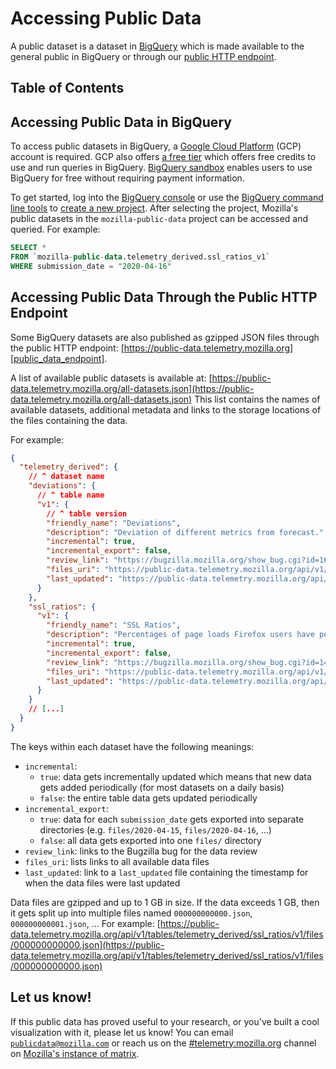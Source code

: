 # Accessing Public Data

A public dataset is a dataset in [BigQuery][bigquery] which is made available to the general public
in BigQuery or through our [public HTTP endpoint][public_data_endpoint].

## Table of Contents

<!-- toc -->

## Accessing Public Data in BigQuery

To access public datasets in BigQuery, a [Google Cloud Platform][gcp] (GCP) account is required.
GCP also offers [a free tier][gcp_free] which offers free credits to use and run queries in BigQuery. [BigQuery sandbox][bigquery_sandbox] enables users to use BigQuery for free without requiring payment information.

To get started, log into the [BigQuery console][bigquery_console] or use the
[BigQuery command line tools][bigquery_command_line] to [create a new project][bigquery_new_project].
After selecting the project, Mozilla's public datasets in the `mozilla-public-data` project can
be accessed and queried. For example:

```sql
SELECT *
FROM `mozilla-public-data.telemetry_derived.ssl_ratios_v1`
WHERE submission_date = "2020-04-16"
```

## Accessing Public Data Through the Public HTTP Endpoint

Some BigQuery datasets are also published as gzipped JSON files through the public HTTP endpoint:
[https://public-data.telemetry.mozilla.org][public_data_endpoint].

A list of available public datasets is available at: [https://public-data.telemetry.mozilla.org/all-datasets.json](https://public-data.telemetry.mozilla.org/all-datasets.json)
This list contains the names of available datasets, additional metadata and links to the
storage locations of the files containing the data.

For example:

```json
{
  "telemetry_derived": {
    // ^ dataset name
    "deviations": {
      // ^ table name
      "v1": {
        // ^ table version
        "friendly_name": "Deviations",
        "description": "Deviation of different metrics from forecast.",
        "incremental": true,
        "incremental_export": false,
        "review_link": "https://bugzilla.mozilla.org/show_bug.cgi?id=1624528",
        "files_uri": "https://public-data.telemetry.mozilla.org/api/v1/tables/telemetry_derived/deviations/v1/files",
        "last_updated": "https://public-data.telemetry.mozilla.org/api/v1/tables/telemetry_derived/deviations/v1/last_updated"
      }
    },
    "ssl_ratios": {
      "v1": {
        "friendly_name": "SSL Ratios",
        "description": "Percentages of page loads Firefox users have performed that were  conducted over SSL broken down by country.",
        "incremental": true,
        "incremental_export": false,
        "review_link": "https://bugzilla.mozilla.org/show_bug.cgi?id=1414839",
        "files_uri": "https://public-data.telemetry.mozilla.org/api/v1/tables/telemetry_derived/ssl_ratios/v1/files",
        "last_updated": "https://public-data.telemetry.mozilla.org/api/v1/tables/telemetry_derived/ssl_ratios/v1/last_updated"
      }
    }
    // [...]
  }
}
```

The keys within each dataset have the following meanings:

- `incremental`:
  - `true`: data gets incrementally updated which means that new data gets added periodically
    (for most datasets on a daily basis)
  - `false`: the entire table data gets updated periodically
- `incremental_export`:
  - `true`: data for each `submission_date` gets exported into separate directories (e.g.
    `files/2020-04-15`, `files/2020-04-16`, ...)
  - `false`: all data gets exported into one `files/` directory
- `review_link`: links to the Bugzilla bug for the data review
- `files_uri`: lists links to all available data files
- `last_updated`: link to a `last_updated` file containing the timestamp for when the data files were
  last updated

Data files are gzipped and up to 1 GB in size. If the data exceeds 1 GB, then it gets split up into multiple
files named `000000000000.json`, `000000000001.json`, ...
For example: [https://public-data.telemetry.mozilla.org/api/v1/tables/telemetry_derived/ssl_ratios/v1/files/000000000000.json](https://public-data.telemetry.mozilla.org/api/v1/tables/telemetry_derived/ssl_ratios/v1/files/000000000000.json)

## Let us know!

If this public data has proved useful to your research, or you've built a cool visualization with it, please let us know! You can email [`publicdata@mozilla.com`](mailto:publicdata@mozilla.com) or reach us on the [#telemetry:mozilla.org] channel on [Mozilla's instance of matrix].

[bigquery]: https://cloud.google.com/bigquery
[bigquery_console]: https://console.cloud.google.com/bigquery
[bigquery_command_line]: https://cloud.google.com/bigquery/docs/bq-command-line-tool
[bigquery_new_project]: https://cloud.google.com/appengine/docs/standard/nodejs/building-app/creating-project
[gcp]: https://cloud.google.com
[gcp_free]: https://cloud.google.com/free
[bigquery_sandbox]: https://cloud.google.com/blog/products/data-analytics/query-without-a-credit-card-introducing-bigquery-sandbox
[public_data_endpoint]: https://public-data.telemetry.mozilla.org
[public_data_datasets]: https://public-data.telemetry.mozilla.org/all-datasets.json
[#telemetry:mozilla.org]: https://chat.mozilla.org/#/room/#telemetry:mozilla.org
[mozilla's instance of matrix]: https://wiki.mozilla.org/Matrix
